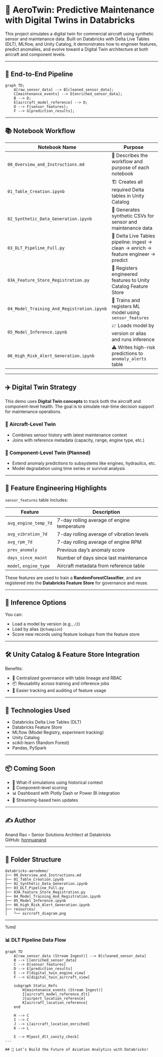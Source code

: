 # 🛫 AeroTwin: Predictive Maintenance with Digital Twins in Databricks

This project simulates a digital twin for commercial aircraft using synthetic sensor and maintenance data. Built on Databricks with Delta Live Tables (DLT), MLflow, and Unity Catalog, it demonstrates how to engineer features, predict anomalies, and evolve toward a Digital Twin architecture at both aircraft and component levels.

---

## 🚀 End-to-End Pipeline

```mermaid
graph TD;
    A[raw_sensor_data] --> B[cleaned_sensor_data];
    C[maintenance_events] --> D[enriched_sensor_data];
    B --> D;
    E[aircraft_model_reference] --> D;
    D --> F[sensor_features];
    F --> G[prediction_results];
```

---

## 📚 Notebook Workflow

| Notebook Name                                | Purpose |
|---------------------------------------------|---------|
| `00_Overview_and_Instructions.md`           | 🧭 Describes the workflow and purpose of each notebook |
| `01_Table_Creation.ipynb`                   | 🏗️ Creates all required Delta tables in Unity Catalog |
| `02_Synthetic_Data_Generation.ipynb`        | 🧪 Generates synthetic CSVs for sensor and maintenance data |
| `03_DLT_Pipeline_Full.py`                   | 🔄 Delta Live Tables pipeline: ingest → clean → enrich → feature engineer → predict |
| `03A_Feature_Store_Registration.py`         | 🧠 Registers engineered features to Unity Catalog Feature Store |
| `04_Model_Training_And_Registration.ipynb`  | 🎯 Trains and registers ML model using `sensor_features` |
| `05_Model_Inference.ipynb`                  | 📈 Loads model by version or alias and runs inference |
| `06_High_Risk_Alert_Generation.ipynb`       | ⚠️ Writes high-risk predictions to `anomaly_alerts` table |

---

## ✈️ Digital Twin Strategy

This demo uses **Digital Twin concepts** to track both the aircraft and component-level health. The goal is to simulate real-time decision support for maintenance operations.

### 📌 Aircraft-Level Twin
- Combines sensor history with latest maintenance context
- Joins with reference metadata (capacity, range, engine type, etc.)

### 🔩 Component-Level Twin (Planned)
- Extend anomaly predictions to subsystems like engines, hydraulics, etc.
- Model degradation using time series or survival analysis

---

## 🧠 Feature Engineering Highlights

`sensor_features` table includes:

| Feature                 | Description |
|------------------------|-------------|
| `avg_engine_temp_7d`   | 7-day rolling average of engine temperature |
| `avg_vibration_7d`     | 7-day rolling average of vibration levels |
| `avg_rpm_7d`           | 7-day rolling average of engine RPM |
| `prev_anomaly`         | Previous day’s anomaly score |
| `days_since_maint`     | Number of days since last maintenance |
| `model`, `engine_type` | Aircraft metadata from reference table |

These features are used to train a **RandomForestClassifier**, and are registered into the **Databricks Feature Store** for governance and reuse.

---

## 🧩 Inference Options

You can:
- Load a model by version (e.g., `/2`)
- Load by alias (`@champion`)
- Score new records using feature lookups from the feature store

---

## 🛠️ Unity Catalog & Feature Store Integration

Benefits:
- 🔐 Centralized governance with table lineage and RBAC
- 📦 Reusability across training and inference jobs
- 🧪 Easier tracking and auditing of feature usage

---

## 🧰 Technologies Used

- Databricks Delta Live Tables (DLT)
- Databricks Feature Store
- MLflow (Model Registry, experiment tracking)
- Unity Catalog
- scikit-learn (Random Forest)
- Pandas, PySpark

---

## 📦 Coming Soon

- 🧭 What-if simulations using historical context
- 🧱 Component-level scoring
- 📊 Dashboard with Plotly Dash or Power BI integration
- 📡 Streaming-based twin updates

---

## ✍️ Author

Anand Rao – Senior Solutions Architect at Databricks  
GitHub: [honnuanand](https://github.com/honnuanand)

---

## 📁 Folder Structure

```
databricks-aerodemo/
├── 00_Overview_and_Instructions.md
├── 01_Table_Creation.ipynb
├── 02_Synthetic_Data_Generation.ipynb
├── 03_DLT_Pipeline_Full.py
├── 03A_Feature_Store_Registration.py
├── 04_Model_Training_And_Registration.ipynb
├── 05_Model_Inference.ipynb
├── 06_High_Risk_Alert_Generation.ipynb
├── resources/
│   └── aircraft_diagram.png
```

---
%md
### 📊 DLT Pipeline Data Flow

```mermaid
graph TD
    A[raw_sensor_data (Stream Ingest)] --> B[cleaned_sensor_data]
    B --> C[enriched_sensor_data]
    C --> D[sensor_features]
    D --> E[prediction_results]
    E --> F[digital_twin_engine_view]
    F --> G[digital_twin_aircraft_view]

    subgraph Static_Refs
        H[maintenance_events (Stream Ingest)]
        I[aircraft_model_reference_dlt]
        J[airport_location_reference]
        K[aircraft_location_reference]
    end

    H --> C
    I --> C
    J --> L[aircraft_location_enriched]
    K --> L

    E --> M[post_dlt_sanity_check]
---

## 🛫 Let’s Build the Future of Aviation Analytics with Databricks!